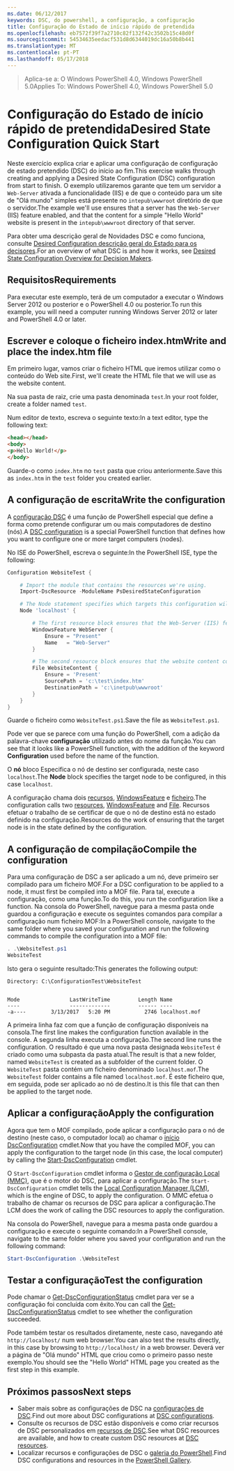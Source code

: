 ```yaml
---
ms.date: 06/12/2017
keywords: DSC, do powershell, a configuração, a configuração
title: Configuração do Estado de início rápido de pretendida
ms.openlocfilehash: eb7572f39f7a2710c82f132f42c3502b15c48d0f
ms.sourcegitcommit: 54534635eedacf531d8d6344019dc16a50b8b441
ms.translationtype: MT
ms.contentlocale: pt-PT
ms.lasthandoff: 05/17/2018
---
```

> <span data-ttu-id="7d8d6-103">Aplica-se a: O Windows PowerShell 4.0, Windows PowerShell 5.0</span><span class="sxs-lookup"><span data-stu-id="7d8d6-103">Applies To: Windows PowerShell 4.0, Windows PowerShell 5.0</span></span>

# <a name="desired-state-configuration-quick-start"></a><span data-ttu-id="7d8d6-104">Configuração do Estado de início rápido de pretendida</span><span class="sxs-lookup"><span data-stu-id="7d8d6-104">Desired State Configuration Quick Start</span></span>

<span data-ttu-id="7d8d6-105">Neste exercício explica criar e aplicar uma configuração de configuração de estado pretendido (DSC) do início ao fim.</span><span class="sxs-lookup"><span data-stu-id="7d8d6-105">This exercise walks through creating and applying a Desired State Configuration (DSC) configuration from start to finish.</span></span>
<span data-ttu-id="7d8d6-106">O exemplo utilizaremos garante que tem um servidor a `Web-Server` ativada a funcionalidade (IIS) e de que o conteúdo para um site de "Olá mundo" simples está presente no `intepub\wwwroot` diretório de que o servidor.</span><span class="sxs-lookup"><span data-stu-id="7d8d6-106">The example we'll use ensures that a server has the `Web-Server` (IIS) feature enabled, and that the content for a simple "Hello World" website is present in the `intepub\wwwroot` directory of that server.</span></span>

<span data-ttu-id="7d8d6-107">Para obter uma descrição geral de Novidades DSC e como funciona, consulte [Desired Configuration descrição geral do Estado para os decisores](decisionMaker.md).</span><span class="sxs-lookup"><span data-stu-id="7d8d6-107">For an overview of what DSC is and how it works, see [Desired State Configuration Overview for Decision Makers](decisionMaker.md).</span></span>

## <a name="requirements"></a><span data-ttu-id="7d8d6-108">Requisitos</span><span class="sxs-lookup"><span data-stu-id="7d8d6-108">Requirements</span></span>

<span data-ttu-id="7d8d6-109">Para executar este exemplo, terá de um computador a executar o Windows Server 2012 ou posterior e o PowerShell 4.0 ou posterior.</span><span class="sxs-lookup"><span data-stu-id="7d8d6-109">To run this example, you will need a computer running Windows Server 2012 or later and PowerShell 4.0 or later.</span></span>

## <a name="write-and-place-the-indexhtm-file"></a><span data-ttu-id="7d8d6-110">Escrever e coloque o ficheiro index.htm</span><span class="sxs-lookup"><span data-stu-id="7d8d6-110">Write and place the index.htm file</span></span>

<span data-ttu-id="7d8d6-111">Em primeiro lugar, vamos criar o ficheiro HTML que iremos utilizar como o conteúdo do Web site.</span><span class="sxs-lookup"><span data-stu-id="7d8d6-111">First, we'll create the HTML file that we will use as the website content.</span></span>

<span data-ttu-id="7d8d6-112">Na sua pasta de raiz, crie uma pasta denominada `test`.</span><span class="sxs-lookup"><span data-stu-id="7d8d6-112">In your root folder, create a folder named `test`.</span></span>

<span data-ttu-id="7d8d6-113">Num editor de texto, escreva o seguinte texto:</span><span class="sxs-lookup"><span data-stu-id="7d8d6-113">In a text editor, type the following text:</span></span>

```html
<head></head>
<body>
<p>Hello World!</p>
</body>
```

<span data-ttu-id="7d8d6-114">Guarde-o como `index.htm` no `test` pasta que criou anteriormente.</span><span class="sxs-lookup"><span data-stu-id="7d8d6-114">Save this as `index.htm` in the `test` folder you created earlier.</span></span>

## <a name="write-the-configuration"></a><span data-ttu-id="7d8d6-115">A configuração de escrita</span><span class="sxs-lookup"><span data-stu-id="7d8d6-115">Write the configuration</span></span>

<span data-ttu-id="7d8d6-116">A [configuração DSC](configurations.md) é uma função de PowerShell especial que define a forma como pretende configurar um ou mais computadores de destino (nós).</span><span class="sxs-lookup"><span data-stu-id="7d8d6-116">A [DSC configuration](configurations.md) is a special PowerShell function that defines how you want to configure one or more target computers (nodes).</span></span>

<span data-ttu-id="7d8d6-117">No ISE do PowerShell, escreva o seguinte:</span><span class="sxs-lookup"><span data-stu-id="7d8d6-117">In the PowerShell ISE, type the following:</span></span>

```powershell
Configuration WebsiteTest {

    # Import the module that contains the resources we're using.
    Import-DscResource -ModuleName PsDesiredStateConfiguration

    # The Node statement specifies which targets this configuration will be applied to.
    Node 'localhost' {

        # The first resource block ensures that the Web-Server (IIS) feature is enabled.
        WindowsFeature WebServer {
            Ensure = "Present"
            Name   = "Web-Server"
        }

        # The second resource block ensures that the website content copied to the website root folder.
        File WebsiteContent {
            Ensure = 'Present'
            SourcePath = 'c:\test\index.htm'
            DestinationPath = 'c:\inetpub\wwwroot'
        }
    }
}
```

<span data-ttu-id="7d8d6-118">Guarde o ficheiro como `WebsiteTest.ps1`.</span><span class="sxs-lookup"><span data-stu-id="7d8d6-118">Save the file as `WebsiteTest.ps1`.</span></span>

<span data-ttu-id="7d8d6-119">Pode ver que se parece com uma função do PowerShell, com a adição da palavra-chave **configuração** utilizado antes do nome da função.</span><span class="sxs-lookup"><span data-stu-id="7d8d6-119">You can see that it looks like a PowerShell function, with the addition of the keyword **Configuration** used before the name of the function.</span></span>

<span data-ttu-id="7d8d6-120">O **nó** bloco Especifica o nó de destino ser configurada, neste caso `localhost`.</span><span class="sxs-lookup"><span data-stu-id="7d8d6-120">The **Node** block specifies the target node to be configured, in this case `localhost`.</span></span>

<span data-ttu-id="7d8d6-121">A configuração chama dois [recursos](resources.md), [WindowsFeature](windowsFeatureResource.md) e [ficheiro](fileResource.md).</span><span class="sxs-lookup"><span data-stu-id="7d8d6-121">The configuration calls two [resources](resources.md), [WindowsFeature](windowsFeatureResource.md) and [File](fileResource.md).</span></span>
<span data-ttu-id="7d8d6-122">Recursos efetuar o trabalho de se certificar de que o nó de destino está no estado definido na configuração.</span><span class="sxs-lookup"><span data-stu-id="7d8d6-122">Resources do the work of ensuring that the target node is in the state defined by the configuration.</span></span>

## <a name="compile-the-configuration"></a><span data-ttu-id="7d8d6-123">A configuração de compilação</span><span class="sxs-lookup"><span data-stu-id="7d8d6-123">Compile the configuration</span></span>

<span data-ttu-id="7d8d6-124">Para uma configuração de DSC a ser aplicado a um nó, deve primeiro ser compilado para um ficheiro MOF.</span><span class="sxs-lookup"><span data-stu-id="7d8d6-124">For a DSC configuration to be applied to a node, it must first be compiled into a MOF file.</span></span>
<span data-ttu-id="7d8d6-125">Para tal, execute a configuração, como uma função.</span><span class="sxs-lookup"><span data-stu-id="7d8d6-125">To do this, you run the configuration like a function.</span></span>
<span data-ttu-id="7d8d6-126">Na consola do PowerShell, navegue para a mesma pasta onde guardou a configuração e execute os seguintes comandos para compilar a configuração num ficheiro MOF:</span><span class="sxs-lookup"><span data-stu-id="7d8d6-126">In a PowerShell console, navigate to the same folder where you saved your configuration and run the following commands to compile the configuration into a MOF file:</span></span>

```powershell
. .\WebsiteTest.ps1
WebsiteTest
```

<span data-ttu-id="7d8d6-127">Isto gera o seguinte resultado:</span><span class="sxs-lookup"><span data-stu-id="7d8d6-127">This generates the following output:</span></span>

```
Directory: C:\ConfigurationTest\WebsiteTest


Mode                LastWriteTime         Length Name
----                -------------         ------ ----
-a----        3/13/2017   5:20 PM           2746 localhost.mof
```

<span data-ttu-id="7d8d6-128">A primeira linha faz com que a função de configuração disponíveis na consola.</span><span class="sxs-lookup"><span data-stu-id="7d8d6-128">The first line makes the configuration function available in the console.</span></span>
<span data-ttu-id="7d8d6-129">A segunda linha executa a configuração.</span><span class="sxs-lookup"><span data-stu-id="7d8d6-129">The second line runs the configuration.</span></span>
<span data-ttu-id="7d8d6-130">O resultado é que uma nova pasta designada `WebsiteTest` é criado como uma subpasta da pasta atual.</span><span class="sxs-lookup"><span data-stu-id="7d8d6-130">The result is that a new folder, named `WebsiteTest` is created as a subfolder of the current folder.</span></span>
<span data-ttu-id="7d8d6-131">O `WebsiteTest` pasta contém um ficheiro denominado `localhost.mof`.</span><span class="sxs-lookup"><span data-stu-id="7d8d6-131">The `WebsiteTest` folder contains a file named `localhost.mof`.</span></span>
<span data-ttu-id="7d8d6-132">É este ficheiro que, em seguida, pode ser aplicado ao nó de destino.</span><span class="sxs-lookup"><span data-stu-id="7d8d6-132">It is this file that can then be applied to the target node.</span></span>

## <a name="apply-the-configuration"></a><span data-ttu-id="7d8d6-133">Aplicar a configuração</span><span class="sxs-lookup"><span data-stu-id="7d8d6-133">Apply the configuration</span></span>

<span data-ttu-id="7d8d6-134">Agora que tem o MOF compilado, pode aplicar a configuração para o nó de destino (neste caso, o computador local) ao chamar o [início DscConfiguration](/reference/5.1/PSDesiredStateConfiguration/Start-DscConfiguration) cmdlet.</span><span class="sxs-lookup"><span data-stu-id="7d8d6-134">Now that you have the compiled MOF, you can apply the configuration to the target node (in this case, the local computer) by calling the [Start-DscConfiguration](/reference/5.1/PSDesiredStateConfiguration/Start-DscConfiguration) cmdlet.</span></span>

<span data-ttu-id="7d8d6-135">O `Start-DscConfiguration` cmdlet informa o [Gestor de configuração Local (MMC)](metaConfig.md), que é o motor do DSC, para aplicar a configuração.</span><span class="sxs-lookup"><span data-stu-id="7d8d6-135">The `Start-DscConfiguration` cmdlet tells the [Local Configuration Manager (LCM)](metaConfig.md), which is the engine of DSC, to apply the configuration.</span></span>
<span data-ttu-id="7d8d6-136">O MMC efetua o trabalho de chamar os recursos de DSC para aplicar a configuração.</span><span class="sxs-lookup"><span data-stu-id="7d8d6-136">The LCM does the work of calling the DSC resources to apply the configuration.</span></span>

<span data-ttu-id="7d8d6-137">Na consola do PowerShell, navegue para a mesma pasta onde guardou a configuração e execute o seguinte comando:</span><span class="sxs-lookup"><span data-stu-id="7d8d6-137">In a PowerShell console, navigate to the same folder where you saved your configuration and run the following command:</span></span>

```powershell
Start-DscConfiguration .\WebsiteTest
```

## <a name="test-the-configuration"></a><span data-ttu-id="7d8d6-138">Testar a configuração</span><span class="sxs-lookup"><span data-stu-id="7d8d6-138">Test the configuration</span></span>

<span data-ttu-id="7d8d6-139">Pode chamar o [Get-DscConfigurationStatus](/reference/5.1/PSDesiredStateConfiguration/Get-DscConfigurationStatus) cmdlet para ver se a configuração foi concluída com êxito.</span><span class="sxs-lookup"><span data-stu-id="7d8d6-139">You can call the [Get-DscConfigurationStatus](/reference/5.1/PSDesiredStateConfiguration/Get-DscConfigurationStatus) cmdlet to see whether the configuration succeeded.</span></span>

<span data-ttu-id="7d8d6-140">Pode também testar os resultados diretamente, neste caso, navegando até `http://localhost/` num web browser.</span><span class="sxs-lookup"><span data-stu-id="7d8d6-140">You can also test the results directly, in this case by browsing to `http://localhost/` in a web browser.</span></span>
<span data-ttu-id="7d8d6-141">Deverá ver a página de "Olá mundo" HTML que criou como o primeiro passo neste exemplo.</span><span class="sxs-lookup"><span data-stu-id="7d8d6-141">You should see the "Hello World" HTML page you created as the first step in this example.</span></span>

## <a name="next-steps"></a><span data-ttu-id="7d8d6-142">Próximos passos</span><span class="sxs-lookup"><span data-stu-id="7d8d6-142">Next steps</span></span>

- <span data-ttu-id="7d8d6-143">Saber mais sobre as configurações de DSC na [configurações de DSC](configurations.md).</span><span class="sxs-lookup"><span data-stu-id="7d8d6-143">Find out more about DSC configurations at [DSC configurations](configurations.md).</span></span>
- <span data-ttu-id="7d8d6-144">Consulte os recursos de DSC estão disponíveis e como criar recursos de DSC personalizados em [recursos de DSC](resources.md).</span><span class="sxs-lookup"><span data-stu-id="7d8d6-144">See what DSC resources are available, and how to create custom DSC resources at [DSC resources](resources.md).</span></span>
- <span data-ttu-id="7d8d6-145">Localizar recursos e configurações de DSC o [galeria do PowerShell](https://www.powershellgallery.com/).</span><span class="sxs-lookup"><span data-stu-id="7d8d6-145">Find DSC configurations and resources in the [PowerShell Gallery](https://www.powershellgallery.com/).</span></span>